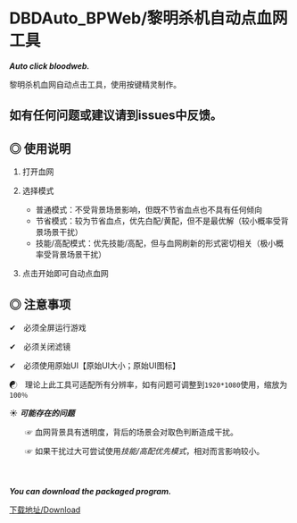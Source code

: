 # DBDAuto_BPWeb/黎明杀机自动点血网工具
***Auto click  bloodweb.***  
  
黎明杀机血网自动点击工具，使用按键精灵制作。  
  
      
        
## 如有任何问题或建议请到issues中反馈。
  
## ◎ 使用说明  

1. 打开血网  
  
2. 选择模式   
    - 普通模式：不受背景场景影响，但既不节省血点也不具有任何倾向  
    - 节省模式：较为节省血点，优先白配/黄配，但不是最优解（较小概率受背景场景干扰）  
    - 技能/高配模式：优先技能/高配，但与血网刷新的形式密切相关（极小概率受背景场景干扰）  
  
3. 点击开始即可自动点血网  
  
  
## ◎ 注意事项  

✔　必须全屏运行游戏  
  
✔　必须关闭滤镜  
  
✔　必须使用原始UI【原始UI大小；原始UI图标】　 
      
☯　理论上此工具可适配所有分辨率，如有问题可调整到`1920*1080`使用，缩放为`100％`   
  
☀ ***可能存在的问题***  
  
　　☞ 血网背景具有透明度，背后的场景会对取色判断造成干扰。  
   
　　☞ 如果干扰过大可尝试使用*技能/高配优先模式*，相对而言影响较小。  
　  
　  
     
***You can download the packaged program.***  

[下载地址/Download](https://github.com/WKhistory/DBDAuto_BPWeb/releases)  
　　
  

　　
  
